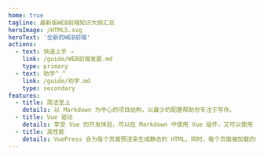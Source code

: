 ```yaml
---
home: true
tagline: 最新版WEB前端知识大纲汇总
heroImage: /HTML5.svg
heroText: '全新的WEB前端'
actions: 
  - text: 快速上手 →
    link: /guide/WEB前端发展.md
    type: primary
  - text: 劝学^_^
    link: /guide/劝学.md
    type: secondary
features:
  - title: 简洁至上
    details: 以 Markdown 为中心的项目结构，以最少的配置帮助你专注于写作。
  - title: Vue 驱动
    details: 享受 Vue 的开发体验，可以在 Markdown 中使用 Vue 组件，又可以使用 Vue 来开发自定义主题。
  - title: 高性能
    details: VuePress 会为每个页面预渲染生成静态的 HTML，同时，每个页面被加载的时候，将作为 SPA 运行。	
---
```

